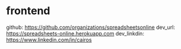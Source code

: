 # frontend

github: https://github.com/organizations/spreadsheetsonline
dev_url: https://spreadsheets-online.herokuapp.com
dev_linkdin: https://www.linkedin.com/in/cairos
